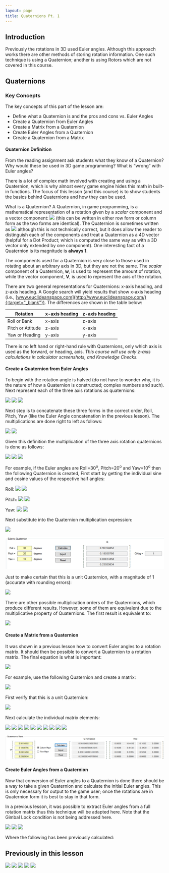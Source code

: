 ```yaml
---
layout: page
title: Quaternions Pt. 1
---
```

## Introduction
Previously the rotations in 3D used Euler angles. Although this approach works there are other methods of storing rotation information. One such technique is using a Quaternion; another is using Rotors which are not covered in this course.

## Quaternions
### Key Concepts
The key concepts of this part of the lesson are:
* Define what a Quaternion is and the pros and cons vs. Euler Angles
* Create a Quaternion from Euler Angles
* Create a Matrix from a Quaternion
* Create Euler Angles from a Quaternion
* Create a Quaternion from a Matrix

#### Quaternion Definition
From the reading assignment ask students what they know of a Quaternion? Why would these be used in 3D game programming? What is “wrong” with Euler angles?

There is a lot of complex math involved with creating and using a Quaternion, which is why almost every game engine hides this math in built-in functions. The focus of this lesson (and this course) is to show students the basics behind Quaternions and how they can be used.

What is a Quaternion? A Quaternion, in game programming, is a mathematical representation of a rotation given by a _scalar_ component and a vector component: <img src="https://latex.codecogs.com/svg.latex?\large&space;Q=\left[\begin{array}{cc}w&V\end{array}\right]=\left[\begin{array}{cc}w&\left(\begin{array}{ccc}X&Y&Z\end{array}\right)\end{array}\right]"/> (this can be written in either row form or column form as the two forms are identical). The Quaternion is sometimes written as <img src="https://latex.codecogs.com/svg.latex?\large&space;Q=\left[\begin{array}{cccc}Q_w&Q_x&Q_y&Q_z\end{array}\right]"/> although this is not technically correct, but it does allow the reader to distinguish each of the components and treat a Quaternion as a 4D vector (helpful for a Dot Product; which is computed the same way as with a 3D vector only extended by one component). One interesting fact of a Quaternion is its magnitude is **always 1**.

The components used for a Quaternion is very close to those used in rotating about an arbitrary axis in 3D, but they are not the same. The _scalar_ component of a Quaternion, **w**, is used to represent the amount of rotation, while the vector component, **V**, is used to represent the axis of the rotation.

There are two general representations for Quaternions: x-axis heading, and z-axis heading. A Google search will yield results that show x-axis heading (i.e., [www.euclideanspace.com](http://www.euclideanspace.com/){:target="_blank"}). The differences are shown in the table below:

Rotation | x-axis heading | z-axis heading
---------|----------------|---------------
Roll or Bank | x-axis | z-axis
Pitch or Attitude | z-axis | x-axis
Yaw or Heading | y-axis | y-axis

There is no left hand or right-hand rule with Quaternions, only which axis is used as the forward, or heading, axis. _This course will use only z-axis calculations in calculator screenshots, and Knowledge Checks._

#### Create a Quaternion from Euler Angles
To begin with the rotation angle is halved (do not have to wonder why, it is the nature of how a Quaternion is constructed; complex numbers and such). Next represent each of the three axis rotations as quaternions:

<img src="https://latex.codecogs.com/svg.latex?\large&space;Y=\left[\begin{array}{c}cos(\frac{Y}{2})\\\left(\begin{array}{c}0\\sin(\frac{Y}{2})\\0\end{array}\right)\end{array}\right]"/> <img src="https://latex.codecogs.com/svg.latex?\large&space;P=\left[\begin{array}{c}cos(\frac{P}{2})\\\left(\begin{array}{c}sin(\frac{P}{2})\\0\\0\end{array}\right)\end{array}\right]"/> <img src="https://latex.codecogs.com/svg.latex?\large&space;R=\left[\begin{array}{c}cos(\frac{R}{2})\\\left(\begin{array}{c}0\\0\\sin(\frac{R}{2})\end{array}\right)\end{array}\right]"/>

Next step is to concatenate these three forms in the correct order, Roll, Pitch, Yaw (like the Euler Angle concatenation in the previous lesson). The multiplications are done right to left as follows:

<img src="https://latex.codecogs.com/svg.latex?\large&space;Q_1Q_2=\left[\begin{array}{cc}Q_{1w}&\left(\begin{array}{ccc}Q_{1x}&Q_{1y}&Q_{1z}\end{array}\right)\end{array}\right]\left[\begin{array}{cc}Q_{2w}&\left(\begin{array}{ccc}Q_{2x}&Q_{2y}&Q_{2z}\end{array}\right)\end{array}\right]"/>

<img src="https://latex.codecogs.com/svg.latex?\large&space;=\left[\begin{array}{c}Q_{1w}Q_{2w}-Q_{1x}Q_{2x}-Q_{1y}Q_{2y}-Q_{1z}Q_{2z}\\\left(\begin{array}{c}Q_{1w}Q_{2x}+Q_{1x}Q_{2w}+Q_{1y}Q_{2z}-Q_{1z}Q_{2y}\\Q_{1w}Q_{2y}+Q_{1y}Q_{2w}+Q_{1z}Q_{2x}-Q_{1x}Q_{2z}\\Q_{1w}Q_{2z}+Q_{1z}Q_{2w}+Q_{1x}Q_{2y}-Q_{1y}Q_{2x}\end{array}\right)\end{array}\right]"/>

Given this definition the multiplication of the three axis rotation quaternions is done as follows:

<img src="https://latex.codecogs.com/svg.latex?\large&space;Q=\left(\left[\begin{array}{c}cos(\frac{Y}{2})\\\left(\begin{array}{c}0\\sin(\frac{Y}{2})\\0\end{array}\right)\end{array}\right]\left[\begin{array}{c}cos(\frac{P}{2})\\\left(\begin{array}{c}sin(\frac{P}{2})\\0\\0\end{array}\right)\end{array}\right]\right)\left[\begin{array}{c}cos(\frac{R}{2})\\\left(\begin{array}{c}0\\0\\sin(\frac{R}{2})\end{array}\right)\end{array}\right]"/>

<img src="https://latex.codecogs.com/svg.latex?\large&space;Q=\left[\begin{array}{c}cos(\frac{Y}{2})cos(\frac{P}{2})\\\left(\begin{array}{c}cos(\frac{Y}{2})sin(\frac{P}{2})\\sin(\frac{Y}{2})cos(\frac{P}{2})\\-sin(\frac{Y}{2})sin(\frac{P}{2})\end{array}\right)\end{array}\right]\left[\begin{array}{c}cos(\frac{R}{2})\\\left(\begin{array}{c}0\\0\\sin(\frac{R}{2})\end{array}\right)\end{array}\right]"/>

<img src="https://latex.codecogs.com/svg.latex?\large&space;Q=\left[\begin{array}{c}cos(\frac{Y}{2})cos(\frac{P}{2})cos(\frac{R}{2})+sin(\frac{Y}{2})sin(\frac{P}{2})sin(\frac{R}{2})\\\left(\begin{array}{c}cos(\frac{Y}{2})sin(\frac{P}{2})cos(\frac{R}{2})+sin(\frac{Y}{2})cos(\frac{P}{2})sin(\frac{R}{2})\\sin(\frac{Y}{2})cos(\frac{P}{2})cos(\frac{R}{2})-cos(\frac{Y}{2})sin(\frac{P}{2})sin(\frac{R}{2})\\cos(\frac{Y}{2})cos(\frac{P}{2})sin(\frac{R}{2})-sin(\frac{Y}{2})sin(\frac{P}{2})cos(\frac{R}{2})\end{array}\right)\end{array}\right]"/>

For example, if the Euler angles are Roll=30<sup>o</sup>, Pitch=20<sup>o</sup> and Yaw=10<sup>o</sup> then the following Quaternion is created, First start by getting the individual sine and cosine values of the respective half angles:

Roll: <img src="https://latex.codecogs.com/svg.latex?\large&space;sin(\frac{30}{2})\approx{0.2588}"/> <img src="https://latex.codecogs.com/svg.latex?\large&space;cos(\frac{30}{2})\approx{0.9659}"/>

Pitch: <img src="https://latex.codecogs.com/svg.latex?\large&space;sin(\frac{20}{2})\approx{0.1736}"/> <img src="https://latex.codecogs.com/svg.latex?\large&space;cos(\frac{20}{2})\approx{0.9848}"/>

Yaw: <img src="https://latex.codecogs.com/svg.latex?\large&space;sin(\frac{10}{2})\approx{0.0872}"/> <img src="https://latex.codecogs.com/svg.latex?\large&space;cos(\frac{10}{2})\approx{0.9962}"/>

Next substitute into the Quaternion multiplication expression:

<img src="https://latex.codecogs.com/svg.latex?\large&space;Q=\left[\begin{array}{c}(0.9962)(0.9848)(0.9659)+(0.0872)(0.1736)(0.2588)\\\left(\begin{array}{c}(0.9962)(0.1736)(0.9659)+(0.0872)(0.9848)(0.2588)\\(0.0872)(0.9848)(0.9659)-(0.9962)(0.1736)(0.2588)\\(0.9962)(0.9848)(0.2588)-(0.0872)(0.1736)(0.9659)\end{array}\right)\end{array}\right]\approx{\left[\begin{array}{c}0.9515\\\left(\begin{array}{c}0.1893\\0.0382\\0.2393\end{array}\right)\end{array}\right]"/>

![quaternion-math](files/quaternion-math.jpg)

Just to make certain that this is a unit Quaternion, with a magnitude of 1 (accurate with rounding errors):

<img src="https://latex.codecogs.com/svg.latex?\large&space;\Vert{Q}\Vert=\sqrt{0.95154852^2+0.18930786^2+0.03813458^2+0.23929834^2}=1"/>

There are other possible multiplication orders of the Quaternions, which produce different results. However, some of them are equivalent due to the multiplicative property of Quaternions. The first result is equivalent to:

<img src="https://latex.codecogs.com/svg.latex?\large&space;Q=\left[\begin{array}{c}cos(\frac{Y}{2})\\\left(\begin{array}{c}0\\sin(\frac{Y}{2})\\0\end{array}\right)\end{array}\right]\left(\left[\begin{array}{c}cos(\frac{P}{2})\\\left(\begin{array}{c}sin(\frac{P}{2})\\0\\0\end{array}\right)\end{array}\right]\left[\begin{array}{c}cos(\frac{R}{2})\\\left(\begin{array}{c}0\\0\\sin(\frac{R}{2})\end{array}\right)\end{array}\right]\right)"/>

#### Create a Matrix from a Quaternion
It was shown in a previous lesson how to convert Euler angles to a rotation matrix. It should then be possible to convert a Quaternion to a rotation matrix. The final equation is what is important:

<img src="https://latex.codecogs.com/svg.latex?\large&space;R_{Q}=\left[\begin{array}{ccc}1-2(Q_{y}^2+Q_{z}^2)&2(Q_{x}Q_{y}-Q_{w}Q_{z})&2(Q_{x}Q_{z}+Q_{w}Q_{y})\\2(Q_{x}Q_{y}+Q_{w}Q_{z})&1-2(Q_{x}^2+Q_{z}^2)&2(Q_{y}Q_{z}-Q_{w}Q_{x})\\2(Q_{x}Q_{z}-Q_{w}Q_{y})&2(Q_{y}Q_{z}+Q_{w}Q_{x})&1-2(Q_{x}^2+Q_{y}^2)\end{array}\right]"/>

For example, use the following Quaternion and create a matrix:

<img src="https://latex.codecogs.com/svg.latex?\large&space;Q=\left[\begin{array}{c}0.95154852\\\left(\begin{array}{c}0.18930786\\0.03813458\\0.23929834\end{array}\right)\end{array}\right]"/>

First verify that this is a unit Quaternion:

<img src="https://latex.codecogs.com/svg.latex?\large&space;\Vert{Q}\Vert=\sqrt{0.95154852^2+0.18930786^2+0.03813458^2+0.23929834^2}=1"/>

Next calculate the individual matrix elements:

<img src="https://latex.codecogs.com/svg.latex?\large&space;M_{11}=1-2(0.03813458^2+0.23929834^2)\approx{0.8826}"/>

<img src="https://latex.codecogs.com/svg.latex?\large&space;M_{12}=2((0.18930786)(0.03813458)-(0.95154852)(0.2392834))\approx{-0.4410}"/>

<img src="https://latex.codecogs.com/svg.latex?\large&space;M_{13}=2((0.18930786)(0.2392834)+(0.95154852)(0.03813458))\approx{0.1632}"/>

<img src="https://latex.codecogs.com/svg.latex?\large&space;M_{21}=2((0.18930786)(0.03813458)+(0.95154852)(0.23929834))\approx{0.4698}"/>

<img src="https://latex.codecogs.com/svg.latex?\large&space;M_{22}=1-2(0.18930786^2+0.23929834^2)\approx{0.8138}"/>

<img src="https://latex.codecogs.com/svg.latex?\large&space;M_{23}=2((0.03813458)(0.23929834)-(0.95154852)(0.18930786))\approx{-0.3420}"/>

<img src="https://latex.codecogs.com/svg.latex?\large&space;M_{31}=2((0.18930786)(0.23929834)-(0.95154852)(0.03813458))\approx{0.0180}"/>

<img src="https://latex.codecogs.com/svg.latex?\large&space;M_{32}=2((0.03813458)(0.23929834)+(0.95154852)(0.18930786))\approx{0.3785}"/>

<img src="https://latex.codecogs.com/svg.latex?\large&space;M_{33}=1-2(0.18930786^2+0.03813458^2)\approx{0.9254}"/>

<img src="https://latex.codecogs.com/svg.latex?\large&space;R_Q=\left[\begin{array}{ccc}0.8826&-0.4408&0.1630\\0.4698&0.8138&-0.3420\\0.0180&0.3785&0.9254\end{array}\right]"/>

![quaternion-to-matrix-math](files/quaternion-to-matrix-math.jpg)

#### Create Euler Angles from a Quaternion
Now that conversion of Euler angles to a Quaternion is done there should be a way to take a given Quaternion and calculate the initial Euler angles. This is only necessary for output to the game user; once the rotations are in Quaternion form it is best to stay in that form.

In a previous lesson, it was possible to extract Euler angles from a full rotation matrix thus this technique will be adapted here. Note that the Gimbal Lock condition is not being addressed here.

<img src="https://latex.codecogs.com/svg.latex?\large&space;P=sin^{-1}(-M_{23})"/> <img src="https://latex.codecogs.com/svg.latex?\large&space;Y=tan^{-1}\left(\frac{M_{13}}{M_{33}}\right)"/> <img src="https://latex.codecogs.com/svg.latex?\large&space;R=tan^{-1}\left(\frac{M_{21}}{M_22}\right)"/>

Where the following has been previously calculated:

Previously in this lesson
-------------------------
<img src="https://latex.codecogs.com/svg.latex?\large&space;M_{23}=2(Q_{y}Q_{z}-Q_{w}Q_{x})"/>
<img src="https://latex.codecogs.com/svg.latex?\large&space;M_{22}=1-2(Q_{x}^2+Q_{z}^2)"/>
<img src="https://latex.codecogs.com/svg.latex?\large&space;M_{13}=2(Q_{x}Q_{z}+Q_{w}Q_{y})"/>
<img src="https://latex.codecogs.com/svg.latex?\large&space;M_{21}=2(Q_{x}Q_{y}+Q_{w}Q_{z})"/>
<img src="https://latex.codecogs.com/svg.latex?\large&space;M_{33}=1-2(Q_{x}^2+Q_{y}^2)"/>


